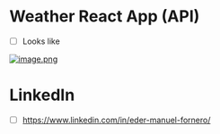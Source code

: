 # Weather React App (API)


- [ ] Looks like

[![image.png](https://i.postimg.cc/WzQqm00f/image.png)](https://postimg.cc/kRv5q61x)

# LinkedIn
- [ ] https://www.linkedin.com/in/eder-manuel-fornero/
